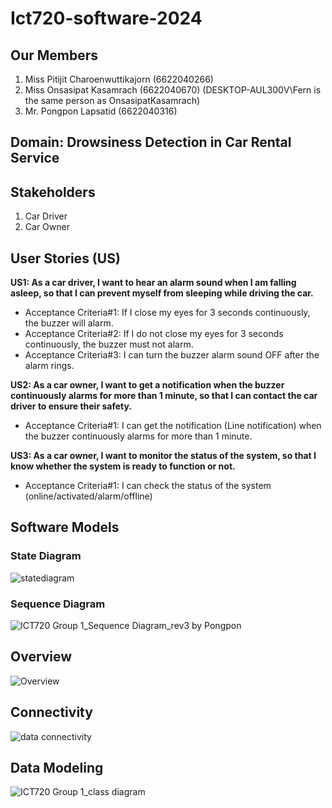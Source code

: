 # Ict720-software-2024
## Our Members
1. Miss Pitijit Charoenwuttikajorn (6622040266)
2. Miss Onsasipat Kasamrach (6622040670) (DESKTOP-AUL300V\Fern is the same person as OnsasipatKasamrach)
3. Mr. Pongpon Lapsatid (6622040316)
          
## Domain: Drowsiness Detection in Car Rental Service
## Stakeholders
1. Car Driver
2. Car Owner
   
## User Stories (US)
**US1: As a car driver, I want to hear an alarm sound when I am falling asleep, so that I can prevent myself from sleeping while driving the car.**
- Acceptance Criteria#1: If I close my eyes for 3 seconds continuously, the buzzer will alarm.<br>
- Acceptance Criteria#2: If I do not close my eyes for 3 seconds continuously, the buzzer must not alarm.<br>
- Acceptance Criteria#3: I can turn the buzzer alarm sound OFF after the alarm rings.<br>


**US2: As a car owner, I want to get a notification when the buzzer continuously alarms for more than 1 minute, so that I can contact the car driver to ensure their safety.**
- Acceptance Criteria#1: I can get the notification (Line notification) when the buzzer continuously alarms for more than 1 minute.<br>


**US3: As a car owner, I want to monitor the status of the system, so that I know whether the system is ready to function or not.** <br>
- Acceptance Criteria#1: I can check the status of the system (online/activated/alarm/offline)<br>

## Software Models<br>
### State Diagram <br>
![statediagram](https://github.com/pitijit/Ict720_software_2024/assets/104715281/03771757-e6a4-422e-9987-ee1de3e6392f)
### Sequence Diagram <br>
![ICT720  Group 1_Sequence Diagram_rev3 by Pongpon](https://github.com/pitijit/Ict720_software_2024/assets/92443678/0830afe2-d9d2-473c-a4dc-ea2c78da386f)
## Overview <br>
![Overview](https://github.com/pitijit/Ict720_software_2024/assets/104715281/c5d5516f-bae6-4963-804d-f1c721ede06b)
## Connectivity <br>
![data connectivity](https://github.com/pitijit/Ict720_software_2024/assets/85090124/a420a53d-526f-4abb-8eb9-81fa14223584)
## Data Modeling<br>
![ICT720  Group 1_class diagram](https://github.com/pitijit/Ict720_software_2024/assets/104715281/2d63141f-a11c-432d-845f-35574a492a72)












